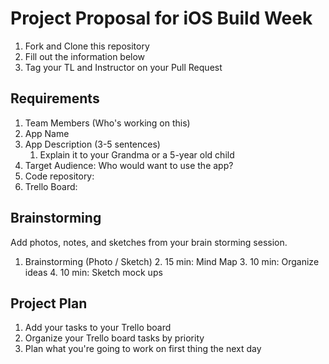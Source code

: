 # Project Proposal for iOS Build Week

1. Fork and Clone this repository
2. Fill out the information below
3. Tag your TL and Instructor on your Pull Request

## Requirements

1. Team Members (Who's working on this)
2. App Name
3. App Description (3-5 sentences)
    1. Explain it to your Grandma or a 5-year old child
4. Target Audience: Who would want to use the app?
5. Code repository: <Github URL>
6. Trello Board: <post your link here>

## Brainstorming

Add photos, notes, and sketches from your brain storming session. 

1. Brainstorming (Photo / Sketch)
	2. 15 min: Mind Map 
	3. 10 min: Organize ideas
	4. 10 min: Sketch mock ups 
  
## Project Plan
1. Add your tasks to your Trello board
2. Organize your Trello board tasks by priority
3. Plan what you're going to work on first thing the next day


